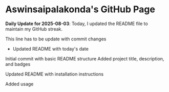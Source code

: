 # Aswinsaipalakonda's GitHub Page

**Daily Update for 2025-08-03**: Today, I updated the README file to maintain my GitHub streak.

This line has to be update with commit changes
 - Updated README with today's date

Initial commit with basic README structure
Added project title, description, and badges

Updated README with installation instructions

Added usage 

